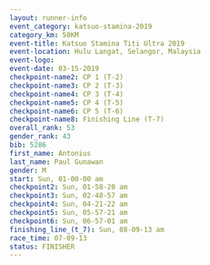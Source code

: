 ```yaml
---
layout: runner-info 
event_category: katsuo-stamina-2019 
category_km: 50KM 
event-title: Katsuo Stamina Titi Ultra 2019 
event-location: Hulu Langat, Selangor, Malaysia 
event-logo: 
event-date: 03-15-2019 
checkpoint-name2: CP 1 (T-2) 
checkpoint-name3: CP 2 (T-3) 
checkpoint-name4: CP 3 (T-4) 
checkpoint-name5: CP 4 (T-5) 
checkpoint-name6: CP 5 (T-6) 
checkpoint-name8: Finishing Line (T-7) 
overall_rank: 53
gender_rank: 43
bib: 5286
first_name: Antonius
last_name: Paul Gunawan
gender: M
start: Sun, 01-00-00 am
checkpoint2: Sun, 01-58-20 am
checkpoint3: Sun, 02-48-57 am
checkpoint4: Sun, 04-21-22 am
checkpoint5: Sun, 05-57-21 am
checkpoint6: Sun, 06-57-01 am
finishing_line_(t_7): Sun, 08-09-13 am
race_time: 07-09-13
status: FINISHER
---
```

